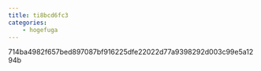```yaml
---
title: ti8bcd6fc3
categories:
    - hogefuga
---
```

714ba4982f657bed897087bf916225dfe22022d77a9398292d003c99e5a1294b